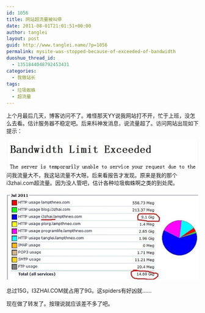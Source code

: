 ```yaml
---
id: 1056
title: 网站超流量被叫停
date: 2011-08-01T21:01:51+00:00
author: tanglei
layout: post
guid: http://www.tanglei.name/?p=1056
permalink: mysite-was-stopped-because-of-exceeded-of-bandwidth
duoshuo_thread_id:
  - 1351844048792453431
categories:
  - 我做站长
tags:
  - 垃圾蜘蛛
  - 超流量
---
```

上个月最后几天，博客访问不了。难怪那天YY说我网站打不开，忙于上班，没怎么去看。估计服务器不稳定吧。后来科神发消息，说流量超了。访问网站出现如下提示： 

![](/wp-content/uploads/2011/08/080111_1301_1.jpg)问我流量大不，我这站流量不大呀。后来看报告才发现。原来是我的那个i3zhai.com超流量。因为没人管吧，估计各种垃圾蜘蛛啊之类的到处爬。
  

![](/wp-content/uploads/2011/08/080111_1301_2.jpg) 

总过15G，I3ZHAI.COM就占用了9G。这spiders有好凶就…… 

现在做了转发了。按理说就应该差不多了吧。
